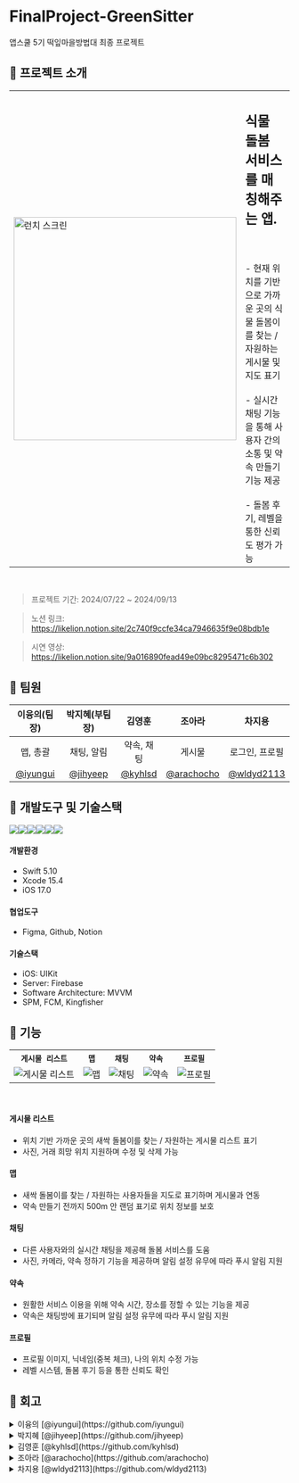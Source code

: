 # FinalProject-GreenSitter
앱스쿨 5기 떡잎마을방법대 최종 프로젝트

## 📌 프로젝트 소개
<table align="center">
  <tr>
    <td><img src="https://github.com/user-attachments/assets/2eda6f9e-ec2d-49b8-8f93-e404f28a43dd" alt="런치 스크린" width="400"></td>
    <td><h2><strong>식물 돌봄 서비스를 매칭해주는 앱.</strong></h2><br/><br/>
 - 현재 위치를 기반으로 가까운 곳의 식물 돌봄이를 찾는 / 자원하는 게시물 및 지도 표기<br/><br/>
 - 실시간 채팅 기능을 통해 사용자 간의 소통 및 약속 만들기 기능 제공<br/><br/>
 - 돌봄 후기, 레벨을 통한 신뢰도 평가 가능</td>
  </tr>
</table>
<br/>

> 프로젝트 기간: 2024/07/22 ~ 2024/09/13

> 노션 링크: https://likelion.notion.site/2c740f9ccfe34ca7946635f9e08bdb1e

> 시연 영상: https://likelion.notion.site/9a016890fead49e09bc8295471c6b302

## 📌 팀원
| 이융의(팀장) | 박지혜(부팀장) | 김영훈 | 조아라 | 차지용 |
|:--:|:--:|:--:|:--:|:--:|
| 맵, 총괄 | 채팅, 알림 | 약속, 채팅| 게시물 | 로그인, 프로필 |
| [@iyungui](https://github.com/iyungui) | [@jihyeep](https://github.com/jihyeep) | [@kyhlsd](https://github.com/kyhlsd)| [@arachocho](https://github.com/arachocho) | [@wldyd2113](https://github.com/wldyd2113) |

## 📌 개발도구 및 기술스택
<img src="https://img.shields.io/badge/swift-F05138?style=for-the-badge&logo=swift&logoColor=white"><img src="https://img.shields.io/badge/xcode-147EFB?style=for-the-badge&logo=xcode&logoColor=white"><img src="https://img.shields.io/badge/figma-F24E1E?style=for-the-badge&logo=figma&logoColor=white"><img src="https://img.shields.io/badge/github-181717?style=for-the-badge&logo=github&logoColor=white"><img src="https://img.shields.io/badge/Notion-000000?style=for-the-badge&logo=notion&logoColor=black"><img src="https://img.shields.io/badge/firebase-FFCA28?style=for-the-badge&logo=firebase&logoColor=white">

#### 개발환경
- Swift 5.10
- Xcode 15.4
- iOS 17.0
#### 협업도구 
- Figma, Github, Notion
#### 기술스택
- iOS: UIKit
- Server: Firebase
- Software Architecture: MVVM
- SPM, FCM, Kingfisher


## 📌 기능
<table align="center">
  <tr>
    <th><code>게시물 리스트</code></th>
    <th><code>맵</code></th>
    <th><code>채팅</code></th>
    <th><code>약속</code></th>
    <th><code>프로필</code></th>
  </tr>
  <tr>
    <td><img src="https://github.com/user-attachments/assets/5b0146f6-c781-4319-b836-031d4bc2b4e2" alt="게시물 리스트"></td>
    <td><img src="https://github.com/user-attachments/assets/7cc26cb1-5c22-4370-af8b-354dc03fc2d1" alt="맵"></td>
    <td><img src="https://github.com/user-attachments/assets/fa5be1ab-4dbc-448d-8688-62d214289030" alt="채팅"></td>
    <td><img src="https://github.com/user-attachments/assets/557b5a4f-e24b-4ac4-a371-b237a2802451" alt="약속"></td>
    <td><img src="https://github.com/user-attachments/assets/338758d7-eb6a-46ea-bac2-2f67c9034c41" alt="프로필"></td>
  </tr>
</table>
<br/>

#### 게시물 리스트
- 위치 기반 가까운 곳의 새싹 돌봄이를 찾는 / 자원하는 게시물 리스트 표기
- 사진, 거래 희망 위치 지원하며 수정 및 삭제 가능

#### 맵
- 새싹 돌봄이를 찾는 / 자원하는 사용자들을 지도로 표기하며 게시물과 연동
- 약속 만들기 전까지 500m 안 랜덤 표기로 위치 정보를 보호

#### 채팅
- 다른 사용자와의 실시간 채팅을 제공해 돌봄 서비스를 도움
- 사진, 카메라, 약속 정하기 기능을 제공하며 알림 설정 유무에 따라 푸시 알림 지원

#### 약속
- 원활한 서비스 이용을 위해 약속 시간, 장소를 정할 수 있는 기능을 제공
- 약속은 채팅방에 표기되며 알림 설정 유무에 따라 푸시 알림 지원

#### 프로필
- 프로필 이미지, 닉네임(중복 체크), 나의 위치 수정 가능
- 레벨 시스템, 돌봄 후기 등을 통한 신뢰도 확인


## 📌 회고
<details>
<summary>이융의 [@iyungui](https://github.com/iyungui) </summary>

#### Keep
- 데일리 회의로 팀원들의 상황을 파악해 소통하고 조율할 수 있었다.
- 맵 기능 구현 시 발생한 문제들을 신속히 해결해 일정에 맞춰 완료했다.
#### Problem
- 다른 팀원들의 작업을 도와주는 과정에서 작업 분배가 불균형 및 비효율적이라 느꼈다.
- 일부 기능에서 커뮤니케이션 부족으로 작업이 지연된 경우가 있었다.
#### Try
- 기능 별로 작업 범위와 예상 기간을 명확하게 나눠 중복 작업을 줄일 것.
- 서드파티 라이브러리(Tuist) 도입을 통해 효율적으로 프로젝트를 관리할 것.
- 회의 시간을 조금 줄이고, 비동기적으로 진행 상황을 체크해 시간 효율을 높일 것.

</details>

<details>
<summary>박지혜 [@jihyeep](https://github.com/jihyeep) </summary>

#### Keep
- 화면 기획 및 DB 설계 이후 개발을 진행해 수정되는 내용이 적어지고 소통이 원활했다.
- 처음 개발하는 기능이나 해결하기 어려운 오류에도 포기하지 않고 해결함으로 개발 역량을 키울 수 있었다.
#### Problem
- 다양한 디자인 패턴을 고려하지 못하고 MVVM으로 바로 진행해 올바르게 적용하지 못했다.
- 시간 내 완성을 목표로 하다보니 비효율적인 코드가 많아졌다.
#### Try
- 다양한 디자인 패턴을 적용해보고 앱에 적합한 패턴을 찾아 올바르게 적용할 것.
- 효율적인 비동기 작업 처리를 위한 프레임워크나 의존성 주입 등에 대한 리팩토링을 진행할 것.
</details>

<details>
<summary>김영훈 [@kyhlsd](https://github.com/kyhlsd) </summary>

#### Keep
- 화면 별 기능들을 미리 구상하고 역할을 나눠, 중복되거나 유사한 기능들을 서로 코드를 참고하며 개발 시간을 단축할 수 있었다.
- 외부 라이브러리 사용에 관해 공유가 빨라 전체적으로 적용해 성능 향상에 도움이 되었다.
#### Problem
- 기한이 다가올 수록 동작하는데만 급급한 코드를 작성하게 되어 비효율적인 코드가 늘어났다.
- 예상하지 못했던 오류들을 접해서 해결하긴 했지만 시간이 지연되어 다른 기능들에 충분한 시간을 투자하지 못했다.
#### Try
- 아키텍처 관련해 공부하고 적용해볼 것.
- 해결하지 못한 기능과 다른 해야할 기능들 사이의 균형을 잡아 적절하게 시간을 분배할 것.

</details>

<details>
<summary>조아라 [@arachocho](https://github.com/arachocho) </summary>

#### Keep
- 초기에 타임라인을 나누어 작업을 시작해 효율적인 개발 진행에 도움이 되었다.
- 원활히 소통하며 아이디어를 자유롭게 제안할 수 있었고, 머지를 서로 진행하며 관련 공부가 되었다.
#### Problem
- 해결되지 않는 문젤르 혼자 오랜 시간 해결하려다보니 시간이 지연되었다.
- 코드 작성 시 충분히 이해하지 못하고 빌드하는데 집중하여, 추후 수정 시 수정에 어려움을 겪음
#### Try
- 다른 팀원들의 코드도 이해하여 프로젝트 전체적인 흐름을 숙지할 것.
- 개인적인 트러블슈팅 내용도 적극 공유하여 함께 해결할 것.

</details>

<details>
<summary>차지용 [@wldyd2113](https://github.com/wldyd2113) </summary>

#### Keep
- 커밋 컨벤션을 미리 정해서 양식에 맞게 작성했다.
- 명세서를 작성하고 개발하니 편리함이 있었다.
#### Problem
- MVVM 패턴을 명확하게 적용하지 못했다.
- 중복된 코드들이 많아 복잡하고 비효율적이었다.
#### Try
- MVVM 명확하게 이해하고 적용할 것.
- 코드 재사용을 통해 효율적인 코드를 작성할 것.
</details>
